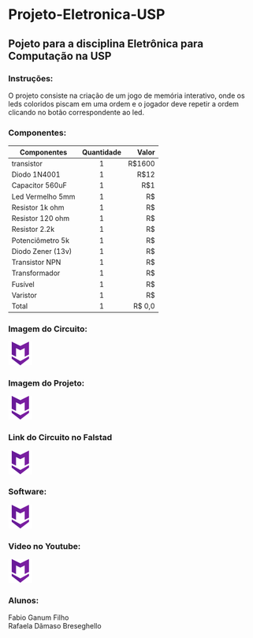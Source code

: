 # Projeto-Eletronica-USP
## Pojeto para a disciplina Eletrônica para Computação na USP
### Instruções:
O projeto consiste na criação de um jogo de memória interativo, onde os leds coloridos piscam em uma ordem e o jogador deve repetir a ordem clicando no botão correspondente ao led.
### Componentes:
| Componentes   | Quantidade    | Valor |
| ------------- |:-------------:| -----:|
| transistor    | 1 | R$1600 |
| Diodo 1N4001      | 1      |   R$12 |
| Capacitor 560uF | 1      |   R$1 |
|Led Vermelho 5mm | 1| R$
| Resistor 1k ohm | 1| R$
| Resistor 120 ohm | 1| R$
| Resistor 2.2k |1 | R$
| Potenciômetro 5k | 1| R$
| Diodo Zener (13v) | 1| R$
| Transistor NPN | 1| R$
| Transformador |1 | R$
| Fusível |1 | R$
| Varistor | 1| R$
| Total |1 | R$ 0,0

### Imagem do Circuito:

![alt text](https://github.com/adam-p/markdown-here/raw/master/src/common/images/icon48.png "Logo Title Text 1")

### Imagem do Projeto:

![alt text](https://github.com/adam-p/markdown-here/raw/master/src/common/images/icon48.png "Logo Title Text 1")

### Link do Circuito no Falstad

![alt text](https://github.com/adam-p/markdown-here/raw/master/src/common/images/icon48.png "Logo Title Text 1")

### Software:

![alt text](https://github.com/adam-p/markdown-here/raw/master/src/common/images/icon48.png "Logo Title Text 1")

### Video no Youtube:

![alt text](https://github.com/adam-p/markdown-here/raw/master/src/common/images/icon48.png "Logo Title Text 1")

### Alunos:

Fabio Ganum Filho  
Rafaela Dãmaso Breseghello
